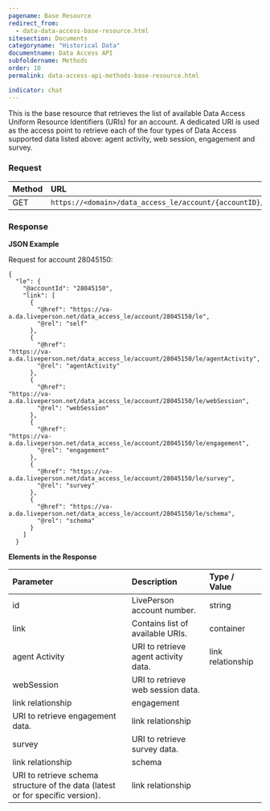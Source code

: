 ```yaml
---
pagename: Base Resource
redirect_from:
  - data-data-access-base-resource.html
sitesection: Documents
categoryname: "Historical Data"
documentname: Data Access API
subfoldername: Methods
order: 10
permalink: data-access-api-methods-base-resource.html

indicator: chat
---
```



This is the base resource that retrieves the list of available Data Access Uniform Resource Identifiers (URIs) for an account. A dedicated URI is used as the access point to retrieve each of the four types of Data Access supported data listed above: agent activity, web session, engagement and survey. 

### Request

| Method | URL |
| :------- | :----- |
| GET | `https://<domain>/data_access_le/account/{accountID}/le` |

### Response

**JSON Example**

Request for account 28045150:

    {
      "le": {
        "@accountId": "28045150",
        "link": [
          {
            "@href": "https://va-a.da.liveperson.net/data_access_le/account/28045150/le",
            "@rel": "self"
          },
          {
            "@href": 
    "https://va-a.da.liveperson.net/data_access_le/account/28045150/le/agentActivity",
            "@rel": "agentActivity"
          },
          {
            "@href": 
    "https://va-a.da.liveperson.net/data_access_le/account/28045150/le/webSession",
            "@rel": "webSession"
          },
          {
            "@href": 
    "https://va-a.da.liveperson.net/data_access_le/account/28045150/le/engagement",
            "@rel": "engagement"
          },
          {
            "@href": "https://va-a.da.liveperson.net/data_access_le/account/28045150/le/survey",
            "@rel": "survey"
          },
          {
            "@href": "https://va-a.da.liveperson.net/data_access_le/account/28045150/le/schema",
            "@rel": "schema"
          }
        ]
      }

**Elements in the Response**

| Parameter | Description | Type / Value |
| :--------- | :-------------- | :--------------- |
| id | LivePerson account number. | string |
| link | Contains list of available URIs. | container |
| agent Activity | URI to retrieve agent activity data. | link relationship |
| webSession | URI to retrieve web session data. |
| link relationship | engagement |
| URI to retrieve engagement data. | link relationship |
| survey | URI to retrieve survey data. |
| link relationship | schema |
| URI to retrieve schema structure of the data (latest or for specific version). | link relationship |
